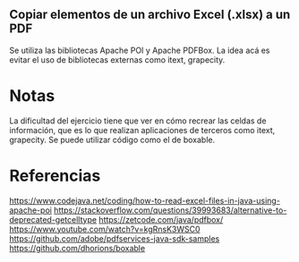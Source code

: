 ## Copiar elementos de un archivo Excel (.xlsx) a un PDF

Se utiliza las bibliotecas Apache POI y Apache PDFBox.
La idea acá es evitar el uso de bibliotecas externas como itext, grapecity.

# Notas

La dificultad del ejercicio tiene que ver en cómo recrear las celdas de información, que es lo que realizan aplicaciones de terceros como itext, grapecity.
Se puede utilizar código como el de boxable. 

# Referencias

https://www.codejava.net/coding/how-to-read-excel-files-in-java-using-apache-poi
https://stackoverflow.com/questions/39993683/alternative-to-deprecated-getcelltype
https://zetcode.com/java/pdfbox/
https://www.youtube.com/watch?v=kgRnsK3WSC0
https://github.com/adobe/pdfservices-java-sdk-samples
https://github.com/dhorions/boxable

